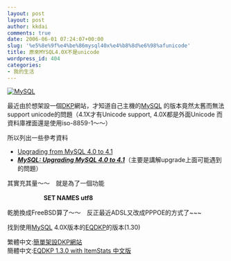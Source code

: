 ```yaml
---
layout: post
layout: post
author: kkdai
comments: true
date: 2006-06-01 07:24:07+00:00
slug: '%e5%8e%9f%e4%be%86mysql40x%e4%b8%8d%e6%98%afunicode'
title: 原來MYSQL4.0X不是unicode
wordpress_id: 404
categories:
- 我的生活
---
```


[![MySQL](http://dev.mysql.com/common/logos/mysql_100x52-64.gif)](http://www.mysql.com/)

最近由於想架設一個[DKP](http://forums.cjb.net/wowisu-about27.html)網站，才知道自己主機的[MySQL](http://mysql.org) 的版本竟然太舊而無法support unicode的問題（4.1X才有Unicode support, 4.0X都是外面Unicode 而資料庫裡面還是使用iso-8859-1～～）

所以列出一些參考資料

  * [Upgrading from MySQL 4.0 to 4.1](http://dev.mysql.com/doc/refman/4.1/en/upgrading-from-4-0.html)
  * [**_MySQL: Upgrading MySQL 4.0 to 4.1_**](http://peter-zaitsev.livejournal.com/12083.html)（主要是講解upgrade上面可能遇到的問題）

其實充其量～～　就是為了一個功能

　　　　　　**SET NAMES utf8**

乾脆換成FreeBSD算了～～　反正最近ADSL又改成PPPOE的方式了~~~

找到使用[MySQL](http://mysql.org/) 4.0X版本的[EQDKP](http://eqdkp.com/)的版本(1.30)

繁體中文:[簡單架設DKP網站  
](http://home.educities.edu.tw/jgohabbakuk/www/dkpteacher3.htm)簡體中文:[EQDKP 1.3.0 with ItemStats 中文版](http://www.thewow.cn/soft/1090.html)
